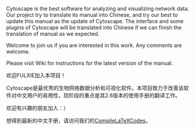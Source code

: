 Cytoscape is the best software for analyzing and visualizing network data. Our project try to translate its manual into Chinese, and try our best to update this manual as the update of Cytoscape. The interface and some plugins of Cytoscape will be translated into Chinese if we can finish the translation of manual as we expected.

Welcome to join us if you are interested in this work. Any comments are welcome.

Please visit Wiki for instructions for the latest version of the manual.

欢迎FULXIE加入本项目！

Cytoscape是最优秀的生物网络数据分析和可视化软件。本项目致力于改善该软件对中文用户的易用性，现阶段的重点是其2.6版本的使用手册的翻译工作。

欢迎有兴趣的朋友加入：）

想得到最新的中文手册，请访问我们的[CompileLaTeXCodes](CompileLaTeXCodes.md)。